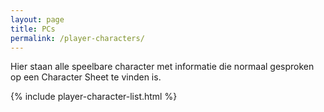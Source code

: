 ```yaml
---
layout: page
title: PCs
permalink: /player-characters/
---
```


Hier staan alle speelbare character met informatie die normaal gesproken op een Character Sheet te vinden is.

{% include player-character-list.html %}